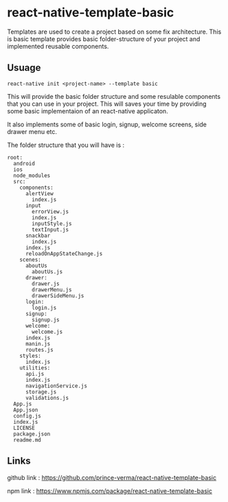 # react-native-template-basic

Templates are used to create a project based on some fix architecture.
This is basic template provides basic folder-structure of your project and implemented reusable components.

## Usuage
```
react-native init <project-name> --template basic
``` 

This will provide the basic folder structure and some resulable components that you can use in your project.
This will saves your time by providing some basic implementaion of an react-native applicaton.

It also implements some of basic login, signup, welcome screens, side drawer menu etc.

The folder structure that you will have is :
```
root:
  android
  ios
  node_modules
  src:
    components:
      alertView
        index.js
      input
        errorView.js
        index.js
        inputStyle.js
        textInput.js
      snackbar
        index.js
      index.js
      reloadOnAppStateChange.js
    scenes:
      aboutUs
        aboutUs.js
      drawer:
        drawer.js
        drawerMenu.js
        drawerSideMenu.js
      login:
        login.js
      signup:
        signup.js
      welcome:
        welcome.js
      index.js
      manin.js
      routes.js
    styles:
      index.js
    utilities:
      api.js
      index.js
      navigationService.js
      storage.js
      validations.js
  App.js
  App.json
  config.js
  index.js
  LICENSE
  package.json
  readme.md
```

## Links
github link : https://github.com/prince-verma/react-native-template-basic

npm link : https://www.npmjs.com/package/react-native-template-basic